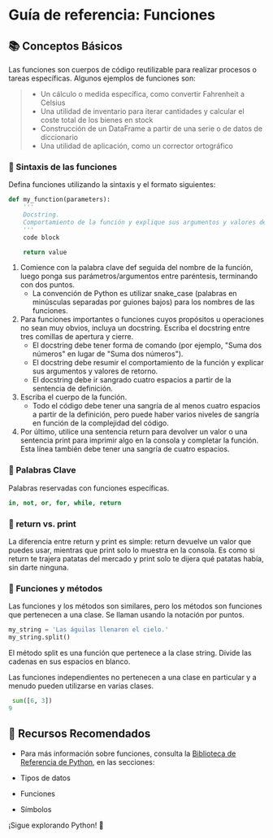 # Guía de referencia: Funciones

## 📚 Conceptos Básicos
Las funciones son cuerpos de código reutilizable para realizar procesos o tareas específicas. Algunos ejemplos de funciones son:

> -  Un cálculo o medida específica, como convertir Fahrenheit a Celsius
> -  Una utilidad de inventario para iterar cantidades y calcular el coste total de los bienes en stock
> -  Construcción de un DataFrame a partir de una serie o de datos de diccionario
> -  Una utilidad de aplicación, como un corrector ortográfico



### 🔹 Sintaxis de las funciones 
Defina funciones utilizando la sintaxis y el formato siguientes:
```python
def my_function(parameters):
    '''
    Docstring.
    Comportamiento de la función y explique sus argumentos y valores de retorno
    '''
    code block

    return value
```
1.	Comience con la palabra clave def seguida del nombre de la función, luego ponga sus parámetros/argumentos entre paréntesis, terminando con dos puntos.
      - La convención de Python es utilizar snake_case (palabras en minúsculas separadas por guiones bajos) para los nombres de las funciones.
2.	Para funciones importantes o funciones cuyos propósitos u operaciones no sean muy obvios, incluya un docstring. Escriba el docstring entre tres comillas de apertura y cierre.
       - El docstring debe tener forma de comando (por ejemplo, "Suma dos números" en lugar de "Suma dos números").
       - El docstring debe resumir el comportamiento de la función y explicar sus argumentos y valores de retorno.
       - El docstring debe ir sangrado cuatro espacios a partir de la sentencia de definición.
3. Escriba el cuerpo de la función.
   - Todo el código debe tener una sangría de al menos cuatro espacios a partir de la definición, pero puede haber varios niveles de sangría en función de la complejidad del código.
4.	Por último, utilice una sentencia return para devolver un valor o una sentencia print para imprimir algo en la consola y completar la función. Esta línea también debe tener una sangría de cuatro espacios.


### 🔹 Palabras Clave
Palabras reservadas con funciones específicas.
```python
in, not, or, for, while, return
```

### 🔹 return vs. print
La diferencia entre return y print es simple: return devuelve un valor que puedes usar, mientras que print solo lo muestra en la consola. Es como si return te trajera patatas del mercado y print solo te dijera qué patatas había, sin darte ninguna.


### 🔹 Funciones y métodos
Las funciones y los métodos son similares, pero los métodos son funciones que pertenecen a una clase. Se llaman usando la notación por puntos.
```python
my_string = 'Las águilas llenaron el cielo.'
my_string.split()
```
El método split es una función que pertenece a la clase string. Divide las cadenas en sus espacios en blanco.

Las funciones independientes no pertenecen a una clase en particular y a menudo pueden utilizarse en varias clases.
```python
 sum([6, 3])
9
```

## 📖 Recursos Recomendados
- Para más información sobre funciones, consulta la [Biblioteca de Referencia de Python](https://docs.python.org/3/), en las secciones:

- Tipos de datos
- Funciones
- Símbolos

¡Sigue explorando Python! 🚀
